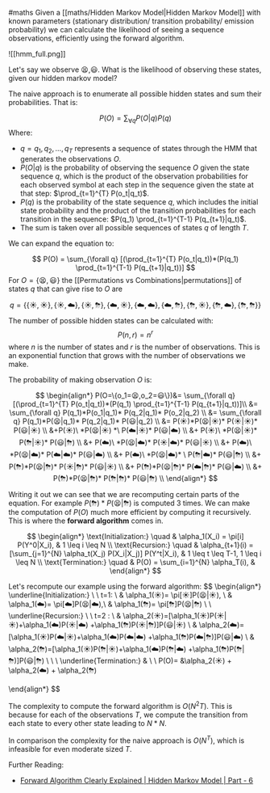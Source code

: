 #maths 
Given a [[maths/Hidden Markov Model|Hidden Markov Model]] with known parameters (stationary distribution/ transition probability/ emission probability) we can calculate the likelihood of seeing a sequence observations, efficiently using the forward algorithm. 

![[hmm_full.png]]


Let's say we observe 😫,😃. What is the likelihood of observing these states, given our hidden markov model? 

The naive approach is to enumerate all possible hidden states and sum their probabilities. That is: 

$$ P(O) = \sum_{\forall q} P(O|q)P(q) $$
Where: 
- $q = q_1, q_2, \ldots, q_T$ represents a sequence of states through the HMM that generates the observations $O$. 
- $P(O|q)$ is the probability of observing the sequence $O$ given the state sequence $q$, which is the product of the observation probabilities for each observed symbol at each step in the sequence given the state at that step: $\prod_{t=1}^{T} P(o_t|q_t)$. 
- $P(q)$ is the probability of the state sequence $q$, which includes the initial state probability and the product of the transition probabilities for each transition in the sequence: $P(q_1) \prod_{t=1}^{T-1} P(q_{t+1}|q_t)$. 
- The sum is taken over all possible sequences of states $q$ of length $T$.

We can expand the equation to: 

$$ P(O) = \sum_{\forall q} [(\prod_{t=1}^{T} P(o_t|q_t))*(P(q_1) \prod_{t=1}^{T-1} P(q_{t+1}|q_t))] $$
For $O=\{😫,😃\}$ the [[Permutations vs Combinations|permutations]] of states $q$ that can give rise to $O$ are 

$$
q=\{
\{☀️, ☀️\}, \{☀️, ☁️\}, \{☀️, ⛈\}, 
\{☁️, ☀️\}, \{☁️, ☁️\}, \{☁️, ⛈\}, 
\{⛈, ☀️\}, \{⛈, ☁️\}, \{⛈, ⛈\}\}
$$
The number of possible hidden states can be calculated with: 
$$
P(n,r)= n^r
$$
where $n$ is the number of states and $r$ is the number of observations. This is an exponential function that grows with the number of observations we make. 


The probability of making observation $O$ is: 

$$ 
\begin{align*}
P(O=\{o_1=😫,o_2=😃\})&=  \sum_{\forall q} [(\prod_{t=1}^{T} P(o_t|q_t))*(P(q_1) \prod_{t=1}^{T-1} P(q_{t+1}|q_t))]\\
&=  \sum_{\forall q}  P(q_1)*P(o_1|q_1)* P(q_2|q_1)* P(o_2|q_2) \\
&=  \sum_{\forall q}  P(q_1)*P(😫|q_1)* P(q_2|q_1)* P(😃|q_2) \\
&= P(☀️)*P(😫|☀️)* P(☀️|☀️)* P(😃|☀️) \\
&+P(☀️)\ *P(😫|☀️) *\ P(☁️|☀️)* P(😃|☁️) \\ 
&+ P(☀️)\ *P(😫|☀️)* P(⛈|☀️)* P(😃|⛈) \\
&+ P(☁️)\ *P(😫|☁️)* P(☀️|☁️)* P(😃|☀️) \\
&+ P(☁️)\ *P(😫|☁️)* P(☁️|☁️)* P(😃|☁️) \\
&+ P(☁️)\ *P(😫|☁️)* \ P(⛈|☁️)* P(😃|⛈) \\
&+ P(⛈)*P(😫|⛈)* P(☀️|⛈)* P(😃|☀️) \\ 
&+ P(⛈)*P(😫|⛈)* P(☁️|⛈)* P(😃|☁️) \\
&+ P(⛈)*P(😫|⛈)* P(⛈|⛈)* P(😃|⛈) \\
\end{align*}
$$

Writing it out we can see that we are recomputing certain parts of the equation. For example $P(⛈)*P(😫|⛈)$ is computed 3 times. We can make the computation of $P(O)$ much more efficient by computing it recursively. This is where the **forward algorithm** comes in. 

$$
\begin{align*}
\text{Initialization:} \quad & \alpha_1(X_i) = \pi[i] P(Y^0|X_i), & 1 \leq i \leq N \\
\text{Recursion:} \quad & \alpha_{t+1}(i) = [\sum_{j=1}^{N} \alpha_t(X_j) P(X_i|X_j)] P(Y^t|X_i), & 1 \leq t \leq T-1, 1 \leq i \leq N \\
\text{Termination:} \quad & P(O) = \sum_{i=1}^{N} \alpha_T(i), &
\end{align*}
$$

Let's recompute our example using the forward algorithm: 
$$
\begin{align*}
\underline{Initialization:} \\
\\
t=1: \ & \alpha_1(☀️)= \pi[☀️]P(😫|☀️), \\ 
& \alpha_1(☁️)= \pi[☁️]P(😫|☁️),\\
& \alpha_1(⛈)= \pi[⛈]P(😫|⛈) \\
\\
\underline{Recursion:} \\
\\
t=2 : \ & \alpha_2(☀️)=[\alpha_1(☀️)P(☀️|☀️)+\alpha_1(☁️)P(☀️|☁️) +\alpha_1(⛈)P(☀️|⛈)]P(😃|☀️) \\
& \alpha_2(☁️)=[\alpha_1(☀️)P(☁️|☀️)+\alpha_1(☁️)P(☁️|☁️) +\alpha_1(⛈)P(☁️|⛈)]P(😃|☁️) \\
& \alpha_2(⛈)=[\alpha_1(☀️)P(⛈|☀️)+\alpha_1(☁️)P(⛈|☁️) +\alpha_1(⛈)P(⛈|⛈)]P(😃|⛈) \\
\ \\
\underline{Termination:} & \\
\\
P(O)= &\alpha_2(☀️) +  \alpha_2(☁️) + \alpha_2(⛈)

\end{align*}
$$

The complexity to compute the forward algorithm is $O(N^2T)$. This is because for each of the observations $T$, we compute the transition from each state to every other state leading to $N*N$. 

In comparison the complexity for the naive approach is $O(N^T)$, which is infeasible for even moderate sized $T$. 


Further Reading: 
- [Forward Algorithm Clearly Explained | Hidden Markov Model | Part - 6](https://www.youtube.com/watch?v=9-sPm4CfcD0)
